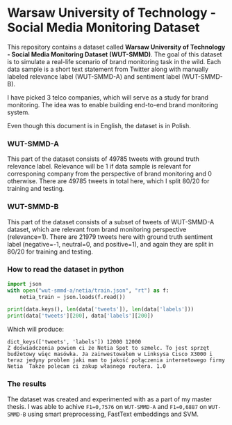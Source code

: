 # Warsaw University of Technology - Social Media Monitoring Dataset

This repository contains a dataset called **Warsaw University of Technology - Social Media Monitoring Dataset (WUT-SMMD)**. The goal of this dataset is to simulate a real-life scenario of brand monitoring task in the wild. Each data sample is a short text statement from Twitter along with manually labeled relevance label (WUT-SMMD-A) and sentiment label (WUT-SMMD-B).

I have picked 3 telco companies, which will serve as a study for brand monitoring. The idea was to enable building end-to-end brand monitoring system.

Even though this document is in English, the dataset is in Polish.

### WUT-SMMD-A

This part of the dataset consists of 49785 tweets with ground truth relevance label. Relevance will be 1 if data sample is relevant for corresponing company from the perspective of brand monitoring and 0 otherwise. There are 49785 tweets in total here, which I split 80/20 for training and testing.

### WUT-SMMD-B

This part of the dataset consists of a subset of tweets of WUT-SMMD-A dataset, which are relevant from brand monitoring perspective (relevance=1). There are 21979 tweets here with ground truth sentiment label (negative=-1, neutral=0, and positive=1), and again they are split in 80/20 for training and testing.

### How to read the dataset in python

```python
import json
with open("wut-smmd-a/netia/train.json", "rt") as f:
    netia_train = json.loads(f.read())

print(data.keys(), len(data['tweets']), len(data['labels']))
print(data['tweets'][200], data['labels'][200])
```

Which will produce:
```
dict_keys(['tweets', 'labels']) 12000 12000
Z doświadczenia powiem ci że Netia Spot to szmelc. To jest sprzęt budżetowy więc masówka. Ja zainwestowałem w Linksysa Cisco X3000 i teraz jedyny problem jaki mam to jakość połączenia internetowego firmy Netia  Także polecam ci zakup własnego routera. 1.0
```

### The results

The dataset was created and experimented with as a part of my master thesis. I was able to achive `F1=0,7576` on `WUT-SMMD-A` and `F1=0,6887` on `WUT-SMMD-B` using smart preprocessing, FastText embeddings and SVM.
